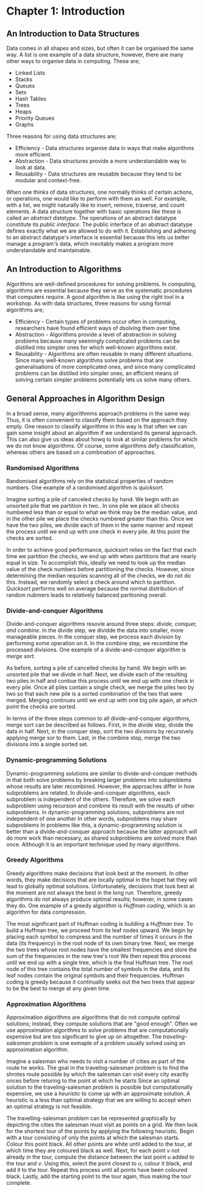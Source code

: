 # Chapter 1: Introduction

## An Introduction to Data Structures
Data comes in all shapes and sizes, but often it can be organised the same way. A list is one example of a data structure, however, there are many other ways to organise data in computing. These are;
- Linked Lists
- Stacks
- Queues
- Sets
- Hash Tables
- Trees
- Heaps
- Priority Queues
- Graphs

Three reasons for using data structures are;
- Efficiency - Data structures organise data in ways that make algorithms more efficient.
- Abstraction - Data structures provide a more understandable way to look at data.
- Reusability - Data structures are reusable because they tend to be modular and context-free.

When one thinks of data structures, one normally thinks of certain actions, or operations, one would like to perform with them as well. For example, with a list, we might naturally like to insert, remove, traverse, and count elements. A data structure together with basic operations like these is called an *abstract datatype*. The operations of an abstract datatype constitute its *public interface*. The public interface of an abstract datatype defines exactly what we are allowed to do with it. Establishing and adhering to an abstract datatype's interface is essential because this lets us better manage a program's data, which inevitably makes a program more understandable and maintainable.

## An Introduction to Algorithms
Algorithms are well-defined procedures for solving problems. In computing, algorithms are essential because they serve as the systematic procedures that computers require. A good algorithm is like using the right tool in a workshop. As with data structures, three reasons for using formal algorithms are;
- Efficiency - Certain types of problems occur often in computing, researchers have found efficient ways of dsolving them over time.
- Abstraction - Algorithms provide a level of abstraction in solving problems because many seemingly complicated problems can be distilled into simpler ones for which well-known algorithms exist.
- Reusability - Algorithms are often reusable in many different situations. Since many well-known algorithms solve problems that are generalisations of more complicated ones, and since many complicated problems can be distilled into simpler ones, an efficient means of solving certain simpler problems potentially lets us solve many others.

## General Approaches in Algorithm Design
In a broad sense, many algorithmms approach problems in the same way. Thus, it is often convenient to classify them based on the approach they emply. One reason to classify algorithms in this way is that often we can gain some insight about an algorithm if we understand its general approach. This can also give us ideas about howq to look at similar problems for which we do not know algorithms. Of course, some algorithms defy classification, whereas others are based on a combination of approaches.

### Randomised Algorithms
Randomised algorithms rely on the statistical properties of random numbers. One example of a randomised algorithm is *quicksort*.

Imagine sorting a pile of canceled checks by hand. We begin with an unsorted pile that we partition in two.. In one pile we place all checks numbered less than or equal to what we think may be the median value, and in the other pile we place the checks numbered greater than this. Once we have the two piles, we divide each of them in the same manner and repeat the process until we end up with one check in every pile. At this point the checks are sorted.

In order to achieve good performance, quicksort relies on the fact that each time we partition the checks, we end up with wtwo partitions that are nearly equal in size. To accomplish this, ideally we need to look up the median value of the check numbers before partitioning the checks. However, since determining the median requries scanning all of the checks, we do not do this. Instead, we randomly select a check around which to partition. Quicksort performs well on average because the normal distribution of random nubmers leads to relatively balanced paritioning overall.

### Divide-and-conquer Algorithms
Divide-and-conquer algorithms resovle around three steps: *divide, conquer, and combine*. In the divide step, we dividde the data into smaller, more manageable pieces. In the conquer step, we process each division by performing some operation on it. In the combine step, we recombine the processed divisions. One example of a divide-and-conquer algorithm is *merge sort*.

As before, sorting a pile of cancelled checks by hand. We begin with an unsorted pile that we divide in half. Next, we divide each of the resulting two piles in half and contiue this process until we end up with one check in every pile. Once all piles contain a single check, we merge the piles two by two so that each new pile is a sorted combination of the two that were merged. Merging continues until we end up with one big pile again, at which point the checks are sorted.

In terms of the three steps common to all divide-and-conquer algorithms, merge sort can be described as follows. First, in the divide step, divide the data in half. Next, in the conquer step, sort the two divisions by recursively applying merge sor to them. Last, in the combine step, merge the two divisions into a single sorted set.

### Dynamic-programming Solutions
Dynamic-programming solutions are similar to divide-and-conquer methods in that both solve problems by breaking larger problems into subproblems whose results are later recombined. However, the approaches differ in how subproblems are related. In divide-and-conquer algorithms, each subproblem is independent of the others. Therefore, we solve each subproblem using recursion and combine its result with the results of other subproblems. In dynamic-programming solutions, subproblems are not independent of one another In other words, subproblems may share subproblems In problems like this, a dynamic-programming solution is better than a divide-and-conquer approach because the latter approach will do more work than necessary, as shared subproblems are solved more than once. Although it is an important technique used by many algorithms.

### Greedy Algorithms
Greedy algorithms make decisions that look best at the moment. In other words, they make decisions that are locally optimal in the hopet hat they will lead to globally optimal solutions. Unfortunately, decisions that look best at the moment are not always the best in the long run. Therefore, greedy algorithms do not always produce optimal results; however, in some cases they do. One example of a greedy algorithm is *Huffman coding*, which is an algorithm for data compression.

The most significant part of Huffman coding is building a *Huffman tree*. To build a Huffman tree, we proceed from its leaf nodes upward. We begin by placing each symbol to compress and the number of times it occurs in the data (its frequency) in the root node of its own binary tree. Next, we merge the two trees whose root nodes have the smallest frequencies and store the sum of the frequencies in the new tree's root We then repeat this process until we end up with a single tree, which is the final Huffman tree. The root node of this tree contains the total number of symbols in the data, and its leaf nodes contain the original symbols and their frequencies. Huffman coding is greedy because it continually seeks out the two trees that appear to be the best to merge at any given time.

### Approximation Algorithms
Approximation algorithms are algorithms that do not compute optimal solutions; instead, they compute solutions that are "good enough". Often we use approximation algorithms to solve problems that are computationally expensive but are too significant to give up on altogether. The *traveling-salesman problem* is one exmaple of a problem usually solved using an approximation algorithm.

Imagine a salesman who needs to visit a number of cities as part of the route he works. The goal in the traveling-salesman problem is to find the shrotes route possible by which the salesman can visit every city exactly onces before returing to the point at which he starts Since an optimal solution to the traveling-salesman problem is possible but computationally expensive, we use a *heuristic* to come up with an approximate solution. A heuristic is a less than optimal strategy that we are willing to accept when an optimal strategy is not feasible.

The travelling-salesman problem can be represented graphically by depicting the cities the salesman must visit as points on a grid. We then look for the shortest tour of the points by applying the following heuristic. Begin with a tour consisting of only the points at which the salesman starts. Colour this point black. All other points are white until added to the tour, at which time they are coloured black as well. Next, for each point $v$ not already in the tour, compute the distance between the last point $u$ added to the tour and $v$. Using this, select the point closest to $u$, colour it black, and add it to the tour. Repeat this process until all points have been coloured black. Lastly, add the starting point to the tour again, thus making the tour complete.
